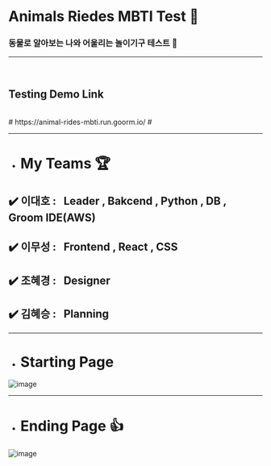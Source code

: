 <!-- Heading -->
# Animals Riedes MBTI Test 🎡
### 동물로 알아보는 나와 어울리는 놀이기구 테스트 🎡
---
<!-- Heading -->
<br>

## Testing Demo Link
<br>
# https://animal-rides-mbti.run.goorm.io/ #

---

<!-- BUllet list -->
* # My Teams  🏆
##  ✔️ **이대호** : &nbsp; Leader  , Bakcend , Python , DB , Groom IDE(AWS)
  
##  ✔️ **이무성** : &nbsp; Frontend , React , CSS

##  ✔️ **조혜경** : &nbsp; Designer

##  ✔️ **김혜승** : &nbsp;  Planning

---
<!-- BUllet list -->
* # Starting Page


 ![image](https://user-images.githubusercontent.com/80689135/166152654-5f70d253-588c-4e84-812c-b95250e8ea00.png) <br>

---
* # Ending Page 👍
![image](https://user-images.githubusercontent.com/80689135/166152698-1c0d8c1f-80c1-4531-9999-11336c513d2d.png)
